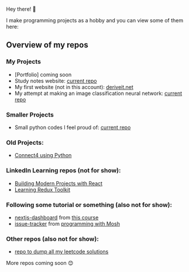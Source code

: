 Hey there! 👋

I make programming projects as a hobby and you can view some of them here:

## Overview of my repos
### My Projects
- [Portfolio] coming soon
- Study notes website: [current repo](https://github.com/uzairarif5/uzairarif5.github.io.git)
- My first website (not in this account): [deriveit.net](https://github.com/deriveitCreator/deriveit.git)
- My attempt at making an image classification neural network: [current repo](https://github.com/uzairarif5/NNForDigits)

### Smaller Projects
 - Small python codes I feel proud of: [current repo](https://github.com/uzairarif5/randomPythonStuff)

### Old Projects:
- [Connect4 using Python](https://github.com/uzairarif5/Connect4)

### LinkedIn Learning repos (not for show):
 - [Building Modern Projects with React](https://github.com/uzairarif5/react_ecosystem)
 - [Learning Redux Toolkit](https://github.com/uzairarif5/learning-redux-toolkit)

### Following some tutorial or something (also not for show):
- [nextjs-dashboard](https://github.com/uzairarif5/nextjs-dashboard) from [this course](https://nextjs.org/learn/dashboard-app)
- [issue-tracker](https://github.com/uzairarif5/issue-tracker) from [programming with Mosh](https://www.youtube.com/watch?v=J9sfR6HN6BY&t=294s)

### Other repos (also not for show):
- [repo to dump all my leetcode solutions](https://github.com/uzairarif5/leetCodeSolutions)


More repos coming soon 😊
